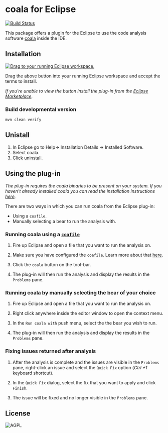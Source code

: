 # coala for Eclipse

[![Build Status](https://travis-ci.org/coala/coala-eclipse.svg?branch=master)](https://travis-ci.org/coala-analyzer/coala-eclipse)

This package offers a plugin for the Eclipse to use the code analysis software [coala](https://github.com/coala-analyzer/coala) inside the IDE.

## Installation

<a href="http://marketplace.eclipse.org/marketplace-client-intro?mpc_install=3100683" class="drag" title="Drag to your running Eclipse workspace."><img class="img-responsive" src="https://marketplace.eclipse.org/sites/all/themes/solstice/public/images/marketplace/btn-install.png" alt="Drag to your running Eclipse workspace." /></a>

Drag the above button into your running Eclipse workspace and accept the terms to install.

*If you're unable to view the button install the plug-in from the [Eclipse Marketplace](https://marketplace.eclipse.org/content/coala-eclipse-plug).*

### Build developmental version
```text
mvn clean verify
```

## Unistall
1. In Eclipse go to Help-> Installation Details -> Installed Software.
2. Select coala.
3. Click uninstall.

## Using the plug-in

*The plug-in requires the coala binaries to be present on your system. If you haven't already installed coala you can read the installation instructions [here](https://github.com/coala/coala#installation).*

There are two ways in which you can run coala from the Eclipse plug-in:
* Using a `coafile`.
* Manually selecting a bear to run the analysis with.

### Running coala using a [`coafile`](http://coala.readthedocs.io/en/latest/Users/coafile.html)

1. Fire up Eclipse and open a file that you want to run the analysis on.

2. Make sure you have configured the `coafile`. Learn more about that [here](http://coala.readthedocs.io/en/latest/Users/coafile.html).

3. Click the `coala` button on the tool-bar.

4. The plug-in will then run the analysis and display the results in the `Problems` pane.

### Running coala by manually selecting the bear of your choice

1. Fire up Eclipse and open a file that you want to run the analysis on.

2. Right click anywhere inside the editor window to open the context menu.

3. In the `Run coala with` push menu, select the the bear you wish to run.

4. The plug-in will then run the analysis and display the results in the `Problems` pane.

### Fixing issues returned after analysis

1. After the analysis is complete and the issues are visible in the `Problems` pane, right-click an issue and select the `Quick Fix` option (*Ctrl +1* keyboard shortcut).

2. In the `Quick Fix` dialog, select the fix that you want to apply and click `Finish`.

3. The issue will be fixed and no longer visible in the `Problems` pane.

## License

![AGPL](https://img.shields.io/github/license/coala/coala.svg)
